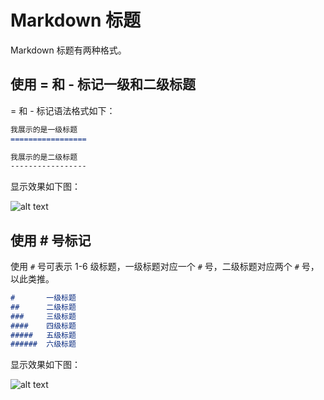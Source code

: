 # Markdown 标题

Markdown 标题有两种格式。

## 使用 = 和 - 标记一级和二级标题

= 和 - 标记语法格式如下：

```md
我展示的是一级标题
=================

我展示的是二级标题
-----------------
```

显示效果如下图：

![alt text](https://images.chibamai.xyz/wiki/image/MarkDowm/md-title-1.png)

## 使用 # 号标记

使用 `#` 号可表示 1-6 级标题，一级标题对应一个 `#` 号，二级标题对应两个 `#` 号，以此类推。

```md
#       一级标题
##      二级标题
###     三级标题
####    四级标题
#####   五级标题
######  六级标题
```

显示效果如下图：

![alt text](https://images.chibamai.xyz/wiki/image/MarkDowm/md-title-2.png)
